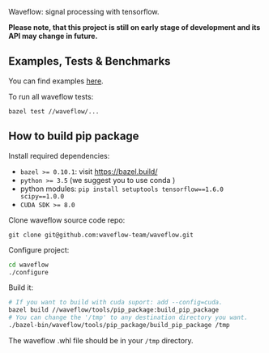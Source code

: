 Waveflow: signal processing with tensorflow.

**Please note, that this project is still on early stage of development and its API may change in future.**

Examples, Tests & Benchmarks
------

You can find examples [here](examples).

To run all waveflow tests:

`bazel test //waveflow/...`

How to build pip package
------

Install required dependencies:
* `bazel >= 0.10.1`: visit https://bazel.build/
* `python >= 3.5` (we suggest you to use conda )
* python modules: `pip install setuptools tensorflow==1.6.0 scipy==1.0.0` 
* `CUDA SDK >= 8.0`

Clone waveflow source code repo:

`git clone git@github.com:waveflow-team/waveflow.git`

Configure project:

```bash
cd waveflow 
./configure
```

Build it:
```bash
# If you want to build with cuda suport: add --config=cuda.
bazel build //waveflow/tools/pip_package:build_pip_package
# You can change the '/tmp' to any destination directory you want.
./bazel-bin/waveflow/tools/pip_package/build_pip_package /tmp
```
The waveflow .whl file should be in  your `/tmp` directory.



